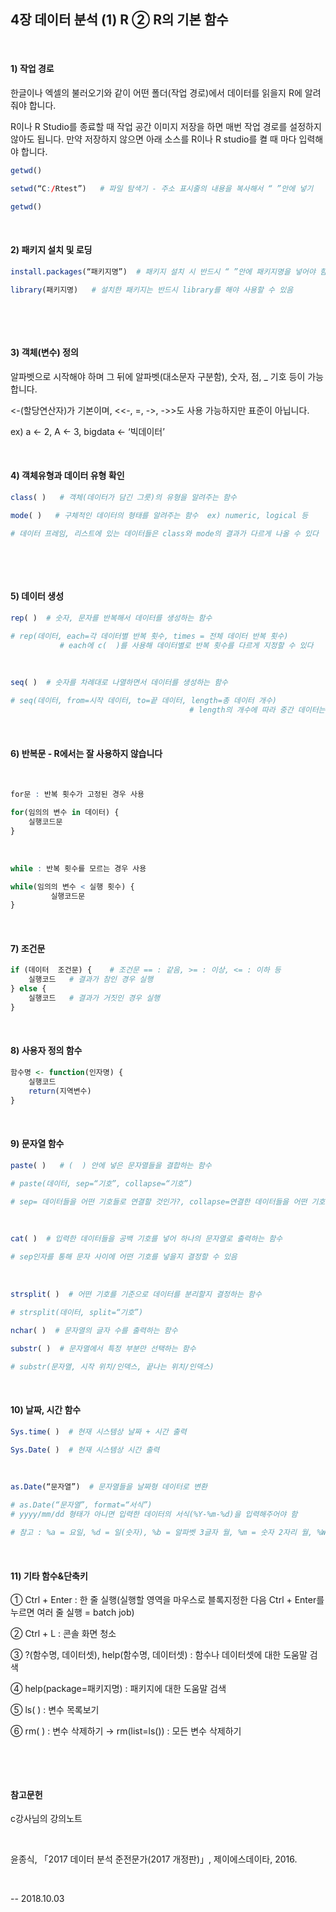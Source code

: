 ## 4장 데이터 분석  (1) R  ② R의 기본 함수

​     

#### 1) 작업 경로

한글이나 엑셀의 불러오기와 같이 어떤 폴더(작업 경로)에서 데이터를 읽을지 R에 알려줘야 합니다.

R이나 R Studio를 종료할 때 작업 공간 이미지 저장을 하면 매번 작업 경로를 설정하지 않아도 됩니다. 만약 저장하지 않으면 아래 소스를 R이나 R studio를 켤 때 마다 입력해야 합니다.​     

```R
getwd()

setwd(“C:/Rtest”)   # 파일 탐색기 - 주소 표시줄의 내용을 복사해서 “ ”안에 넣기

getwd()
```



​    

#### 2) 패키지 설치 및 로딩

```R
install.packages(“패키지명”)  # 패키지 설치 시 반드시 “ ”안에 패키지명을 넣어야 함

library(패키지명)   # 설치한 패키지는 반드시 library를 해야 사용할 수 있음
```

​     

​     

#### 3) 객체(변수) 정의

알파벳으로 시작해야 하며 그 뒤에 알파벳(대소문자 구분함), 숫자, 점, _ 기호 등이 가능합니다.



<-(할당연산자)가 기본이며, <<-, =, ->, ->>도 사용 가능하지만 표준이 아닙니다.

ex) a <- 2,  A <- 3, bigdata <- ‘빅데이터’

​     

#### 4) 객체유형과 데이터 유형 확인

```R
class( )   # 객체(데이터가 담긴 그릇)의 유형을 알려주는 함수

mode( )   # 구체적인 데이터의 형태를 알려주는 함수  ex) numeric, logical 등

# 데이터 프레임, 리스트에 있는 데이터들은 class와 mode의 결과가 다르게 나올 수 있다
```

​     

​     

#### 5) 데이터 생성

```R
rep( )  # 숫자, 문자를 반복해서 데이터를 생성하는 함수

# rep(데이터, each=각 데이터별 반복 횟수, times = 전체 데이터 반복 횟수)
           # each에 c(  )를 사용해 데이터별로 반복 횟수를 다르게 지정할 수 있다
```

​     

```R
seq( )  # 숫자를 차례대로 나열하면서 데이터를 생성하는 함수

# seq(데이터, from=시작 데이터, to=끝 데이터, length=총 데이터 개수)
                                        # length의 개수에 따라 중간 데이터는 소수 가능
```

​     

#### 6) 반복문 - R에서는 잘 사용하지 않습니다

​     

```R
for문 : 반복 횟수가 고정된 경우 사용

for(임의의 변수 in 데이터) {
    실행코드문
}
```

​     

```R
while : 반복 횟수를 모르는 경우 사용

while(임의의 변수 < 실행 횟수) {
         실행코드문
}
```

​     

#### 7) 조건문

```R
if (데이터  조건문) {    # 조건문 == : 같음, >= : 이상, <= : 이하 등
    실행코드   # 결과가 참인 경우 실행
} else {    
    실행코드   # 결과가 거짓인 경우 실행
}
```

​     

#### 8) 사용자 정의 함수

```R
함수명 <- function(인자명) {
    실행코드
    return(지역변수)
}
```

​     

#### 9) 문자열 함수

```R
paste( )   # (  ) 안에 넣은 문자열들을 결합하는 함수

# paste(데이터, sep=“기호”, collapse=“기호”)

# sep= 데이터들을 어떤 기호들로 연결할 것인가?, collapse=연결한 데이터들을 어떤 기호로 묶어 하나의 문자열로 만들 것인가?
```

​     

```R
cat( )  # 입력한 데이터들을 공백 기호를 넣어 하나의 문자열로 출력하는 함수

# sep인자를 통해 문자 사이에 어떤 기호를 넣을지 결정할 수 있음
```

​     

```R
strsplit( )  # 어떤 기호를 기준으로 데이터를 분리할지 결정하는 함수

# strsplit(데이터, split=“기호”)
```



```R
nchar( )  # 문자열의 글자 수를 출력하는 함수

substr( )  # 문자열에서 특정 부분만 선택하는 함수

# substr(문자열, 시작 위치/인덱스, 끝나는 위치/인덱스)
```



​     

#### 10) 날짜, 시간 함수

```R
Sys.time( )  # 현재 시스템상 날짜 + 시간 출력

Sys.Date( )  # 현재 시스템상 시간 출력
```

​     

```R
as.Date(“문자열”)  # 문자열들을 날짜형 데이터로 변환

# as.Date(“문자열”, format=“서식”)
# yyyy/mm/dd 형태가 아니면 입력한 데이터의 서식(%Y-%m-%d)을 입력해주어야 함

# 참고 : %a = 요일, %d = 일(숫자), %b = 알파벳 3글자 월, %m = 숫자 2자리 월, %W = 주, %Y = 숫자 4자리 년도
```

​     



#### 11) 기타 함수&단축키

① Ctrl + Enter : 한 줄 실행(실행할 영역을 마우스로 블록지정한 다음 Ctrl + Enter를 누르면 여러 줄 실행 = batch job)

② Ctrl + L : 콘솔 화면 청소

③ ?(함수명, 데이터셋), help(함수명, 데이터셋) : 함수나 데이터셋에 대한 도움말 검색

④ help(package=패키지명) : 패키지에 대한 도움말 검색

⑤ ls( ) : 변수 목록보기

⑥ rm( ) : 변수 삭제하기 → rm(list=ls()) : 모든 변수 삭제하기

​     

​     

#### 참고문헌

c강사님의 강의노트

​     

윤종식, 「2017 데이터 분석 준전문가(2017 개정판)」, 제이에스데이타, 2016.

​     



-- 2018.10.03